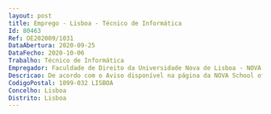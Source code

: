 ```yaml
--- 
layout: post
title: Emprego - Lisboa - Técnico de Informática
Id: 80463
Ref: OE202009/1031
DataAbertura: 2020-09-25
DataFecho: 2020-10-06
Trabalho: Técnico de Informática
Empregador: Faculdade de Direito da Universidade Nova de Lisboa - NOVA School of Law
Descricao: De acordo com o Aviso disponível na página da NOVA School of Law  https   novalaw.unl.pt legislacao e documentos de gestao recursos humanos nao docentes 
CodigoPostal: 1099-032 LISBOA
Concelho: Lisboa
Distrito: Lisboa
--- 
```

